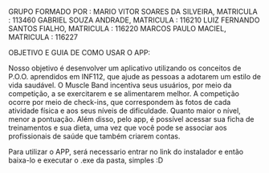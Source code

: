 GRUPO FORMADO POR :
MARIO VITOR SOARES DA SILVEIRA, MATRICULA : 113460
GABRIEL SOUZA ANDRADE, MATRICULA : 116210
LUIZ FERNANDO SANTOS FIALHO, MATRICULA : 116220
MARCOS PAULO MACIEL, MATRICULA : 116227

OBJETIVO E GUIA DE COMO USAR O APP:

Nosso objetivo é desenvolver um aplicativo utilizando os conceitos de P.O.O. aprendidos em INF112, que ajude as pessoas a adotarem um estilo de vida saudável. O Muscle Band incentiva seus usuários, por meio da competição, a se exercitarem e se alimentarem melhor.
A competição ocorre por meio de check-ins, que correspondem às fotos de cada atividade física e aos seus níveis de dificuldade. Quanto maior o nível, menor a pontuação.
Além disso, pelo app, é possível acessar sua ficha de treinamentos e sua dieta, uma vez que você pode se associar aos profissionais de saúde que também criarem contas.

Para utilizar o APP, será necessario entrar no link do instalador e então baixa-lo e executar o .exe da pasta, simples :D

